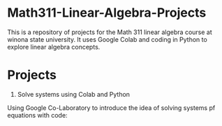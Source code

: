 # Math311-Linear-Algebra-Projects

This is a repository of projects for the Math 311 linear algebra course at winona state university.  It uses Google Colab and coding in Python to explore linear algebra concepts.

# Projects

 1. Solve systems using Colab and Python

Using Google Co-Laboratory to introduce the idea of solving systems pf equations with code:
    

